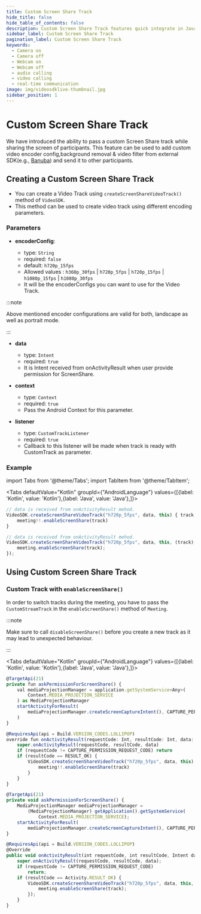 ```yaml
---
title: Custom Screen Share Track
hide_title: false
hide_table_of_contents: false
description: Custom Screen Share Track features quick integrate in Javascript, React JS, Android, IOS, React Native, Flutter with Video SDK to add live video & audio conferencing to your applications.
sidebar_label: Custom Screen Share Track
pagination_label: Custom Screen Share Track
keywords:
  - Camera on
  - Camera off
  - Webcam on
  - Webcam off
  - audio calling
  - video calling
  - real-time communication
image: img/videosdklive-thumbnail.jpg
sidebar_position: 1
---
```


# Custom Screen Share Track

We have introduced the ability to pass a custom Screen Share track while sharing the screen of participants. This feature can be used to add custom video encoder config,background removal & video filter from external SDK(e.g., [Banuba](https://www.banuba.com/)) and send it to other participants.

## Creating a Custom Screen Share Track

- You can create a Video Track using `createScreenShareVideoTrack()` method of `VideoSDK`.
- This method can be used to create video track using different encoding parameters.

### Parameters

- **encoderConfig**:

  - type: `String`
  - required: `false`
  - default: `h720p_15fps`
  - Allowed values : `h360p_30fps` | `h720p_5fps` | `h720p_15fps` | `h1080p_15fps` | `h1080p_30fps`
  - It will be the encoderConfigs you can want to use for the Video Track.

:::note

Above mentioned encoder configurations are valid for both, landscape as well as portrait mode.

:::

- **data**
  - type: `Intent`
  - required: `true`
  - It is Intent received from onActivityResult when user provide permission for ScreenShare.

- **context**
  - type: `Context`
  - required: `true`
  - Pass the Android Context for this parameter.

- **listener**
  - type: `CustomTrackListener`
  - required: `true`
  - Callback to this listener will be made when track is ready with CustomTrack as parameter.

### Example

import Tabs from '@theme/Tabs';
import TabItem from '@theme/TabItem';

<Tabs
defaultValue="Kotlin"
groupId={"AndroidLanguage"}
values={[{label: 'Kotlin', value: 'Kotlin'},{label: 'Java', value: 'Java'},]}>

<TabItem value="Kotlin">

```javascript
// data is received from onActivityResult mehod.
VideoSDK.createScreenShareVideoTrack("h720p_5fps", data, this) { track ->
    meeting!!.enableScreenShare(track)
}
```

</TabItem>

<TabItem value="Java">

```javascript
// data is received from onActivityResult mehod.
VideoSDK.createScreenShareVideoTrack("h720p_5fps", data, this, (track)->{
    meeting.enableScreenShare(track);
});
```

</TabItem>

</Tabs>

## Using Custom Screen Share Track

### Custom Track with `enableScreenShare()`

In order to switch tracks during the meeting, you have to pass the `CustomStreamTrack` in the `enableScreenShare()` method of `Meeting`.

:::note

Make sure to call `disableScreenShare()` before you create a new track as it may lead to unexpected behaviour.

:::

<Tabs
defaultValue="Kotlin"
groupId={"AndroidLanguage"}
values={[{label: 'Kotlin', value: 'Kotlin'},{label: 'Java', value: 'Java'},]}>

<TabItem value="Kotlin">

```javascript
@TargetApi(21)
private fun askPermissionForScreenShare() {
    val mediaProjectionManager = application.getSystemService<Any>(
        Context.MEDIA_PROJECTION_SERVICE
    ) as MediaProjectionManager
    startActivityForResult(
        mediaProjectionManager.createScreenCaptureIntent(), CAPTURE_PERMISSION_REQUEST_CODE
    )
}

@RequiresApi(api = Build.VERSION_CODES.LOLLIPOP)
override fun onActivityResult(requestCode: Int, resultCode: Int, data: Intent?) {
    super.onActivityResult(requestCode, resultCode, data)
    if (requestCode != CAPTURE_PERMISSION_REQUEST_CODE) return
    if (resultCode == RESULT_OK) {
        VideoSDK.createScreenShareVideoTrack("h720p_5fps", data, this) { track ->
            meeting!!.enableScreenShare(track)
        }
    }
}

```

</TabItem>

<TabItem value="Java">

```javascript
@TargetApi(21)
private void askPermissionForScreenShare() {
    MediaProjectionManager mediaProjectionManager =
        (MediaProjectionManager) getApplication().getSystemService(
            Context.MEDIA_PROJECTION_SERVICE);
    startActivityForResult(
        mediaProjectionManager.createScreenCaptureIntent(), CAPTURE_PERMISSION_REQUEST_CODE);
}

@RequiresApi(api = Build.VERSION_CODES.LOLLIPOP)
@Override
public void onActivityResult(int requestCode, int resultCode, Intent data) {
    super.onActivityResult(requestCode, resultCode, data);
    if (requestCode != CAPTURE_PERMISSION_REQUEST_CODE)
        return;
    if (resultCode == Activity.RESULT_OK) {
        VideoSDK.createScreenShareVideoTrack("h720p_5fps", data, this, (track)->{
            meeting.enableScreenShare(track);
        });
    }
}

```

</TabItem>

</Tabs>
